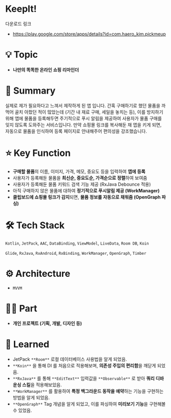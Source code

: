 # KeepIt!
다운로드 링크
- https://play.google.com/store/apps/details?id=com.haero_kim.pickmeup

# 💡 Topic

- **나만의 똑똑한 온라인 쇼핑 리마인더**

# 📝 Summary

실제로 제가 필요하다고 느껴서 제작하게 된 앱 입니다. 간혹 구매하기로 했던 물품을 까먹어 골치 아팠던 적이 많았는데 (기간 내 재료 구매, 세일을 놓치는 등), 이를 방지하기 위해 앱에 물품을 등록해두면 주기적으로 푸시 알림을 제공하여 사용자가 물품 구매를 잊지 않도록 도와주는 서비스입니다. 만약 쇼핑몰 링크를 복사해둔 채 앱을 키게 되면, 자동으로 물품을 인식하여 등록 페이지로 안내해주어 편의성을 강조했습니다.

# ⭐️ Key Function

- **구매할 물품**의 이름, 이미지, 가격, 메모, 중요도 등을 입력하여 **앱에 등록**
- 사용자가 등록해둔 물품을 **최신순, 중요도순, 가격순으로 정렬**하여 보여줌
- 사용자가 등록해둔 물품 키워드 검색 기능 제공 (RxJava Debounce 적용)
- 아직 구매하지 않은 물품에 대하여 **정기적으로 푸시알림 제공 (WorkManager)**
- **클립보드에 쇼핑몰 링크가 감지**되면, **물품 정보를 자동으로 채워줌 (OpenGraph 파싱)**

# 🛠 Tech Stack

`Kotlin`, `JetPack`, `AAC`, `DataBinding`, `ViewModel`, `LiveData`, `Room DB`, `Koin`

`Glide`, `RxJava`, `RxAndroid`, `RxBinding`, `WorkManager`, `OpenGraph`, `Timber`

# ⚙️ Architecture

- `MVVM`

# 🤚🏻 Part

- **개인 프로젝트 (기획, 개발, 디자인 등)**

# 🤔 Learned

- JetPack `**Room**` 로컬 데이터베이스 사용법을 알게 되었음.
- `**Koin**` 을 통해 DI 를 처음으로 적용해보며, **의존성 주입의 편리함**을 깨닫게 되었음.
- `**RxJava**` 를 통해 `**EditText**` 입력값을 `**Observable**` 로 받아 **쿼리 디바운싱 스킬**을 적용해보았음.
- `**WorkManager**` 를 활용하여 **특정 백그라운드 동작을 예약**하는 기능을 구현하는 방법을 알게 되었음.
- `**OpenGraph**` Tag 개념을 알게 되었고, 이를 파싱하여 **미리보기 기능**을 구현해볼 수 있었음.
